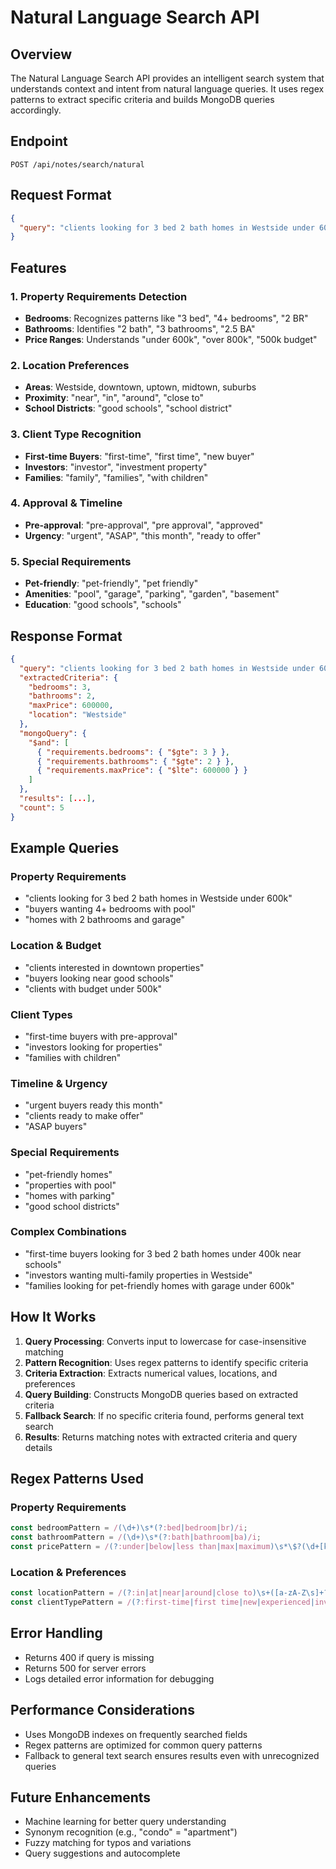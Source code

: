 # Natural Language Search API

## Overview
The Natural Language Search API provides an intelligent search system that understands context and intent from natural language queries. It uses regex patterns to extract specific criteria and builds MongoDB queries accordingly.

## Endpoint
```
POST /api/notes/search/natural
```

## Request Format
```json
{
  "query": "clients looking for 3 bed 2 bath homes in Westside under 600k"
}
```

## Features

### 1. Property Requirements Detection
- **Bedrooms**: Recognizes patterns like "3 bed", "4+ bedrooms", "2 BR"
- **Bathrooms**: Identifies "2 bath", "3 bathrooms", "2.5 BA"
- **Price Ranges**: Understands "under 600k", "over 800k", "500k budget"

### 2. Location Preferences
- **Areas**: Westside, downtown, uptown, midtown, suburbs
- **Proximity**: "near", "in", "around", "close to"
- **School Districts**: "good schools", "school district"

### 3. Client Type Recognition
- **First-time Buyers**: "first-time", "first time", "new buyer"
- **Investors**: "investor", "investment property"
- **Families**: "family", "families", "with children"

### 4. Approval & Timeline
- **Pre-approval**: "pre-approval", "pre approval", "approved"
- **Urgency**: "urgent", "ASAP", "this month", "ready to offer"

### 5. Special Requirements
- **Pet-friendly**: "pet-friendly", "pet friendly"
- **Amenities**: "pool", "garage", "parking", "garden", "basement"
- **Education**: "good schools", "schools"

## Response Format
```json
{
  "query": "clients looking for 3 bed 2 bath homes in Westside under 600k",
  "extractedCriteria": {
    "bedrooms": 3,
    "bathrooms": 2,
    "maxPrice": 600000,
    "location": "Westside"
  },
  "mongoQuery": {
    "$and": [
      { "requirements.bedrooms": { "$gte": 3 } },
      { "requirements.bathrooms": { "$gte": 2 } },
      { "requirements.maxPrice": { "$lte": 600000 } }
    ]
  },
  "results": [...],
  "count": 5
}
```

## Example Queries

### Property Requirements
- "clients looking for 3 bed 2 bath homes in Westside under 600k"
- "buyers wanting 4+ bedrooms with pool"
- "homes with 2 bathrooms and garage"

### Location & Budget
- "clients interested in downtown properties"
- "buyers looking near good schools"
- "clients with budget under 500k"

### Client Types
- "first-time buyers with pre-approval"
- "investors looking for properties"
- "families with children"

### Timeline & Urgency
- "urgent buyers ready this month"
- "clients ready to make offer"
- "ASAP buyers"

### Special Requirements
- "pet-friendly homes"
- "properties with pool"
- "homes with parking"
- "good school districts"

### Complex Combinations
- "first-time buyers looking for 3 bed 2 bath homes under 400k near schools"
- "investors wanting multi-family properties in Westside"
- "families looking for pet-friendly homes with garage under 600k"

## How It Works

1. **Query Processing**: Converts input to lowercase for case-insensitive matching
2. **Pattern Recognition**: Uses regex patterns to identify specific criteria
3. **Criteria Extraction**: Extracts numerical values, locations, and preferences
4. **Query Building**: Constructs MongoDB queries based on extracted criteria
5. **Fallback Search**: If no specific criteria found, performs general text search
6. **Results**: Returns matching notes with extracted criteria and query details

## Regex Patterns Used

### Property Requirements
```javascript
const bedroomPattern = /(\d+)\s*(?:bed|bedroom|br)/i;
const bathroomPattern = /(\d+)\s*(?:bath|bathroom|ba)/i;
const pricePattern = /(?:under|below|less than|max|maximum)\s*\$?(\d+[k]?)/i;
```

### Location & Preferences
```javascript
const locationPattern = /(?:in|at|near|around|close to)\s+([a-zA-Z\s]+?)(?:\s+under|\s+over|\s+with|\s+for|$)/i;
const clientTypePattern = /(?:first-time|first time|new|experienced|investor|family|families|buyer|buyers)/i;
```

## Error Handling
- Returns 400 if query is missing
- Returns 500 for server errors
- Logs detailed error information for debugging

## Performance Considerations
- Uses MongoDB indexes on frequently searched fields
- Regex patterns are optimized for common query patterns
- Fallback to general text search ensures results even with unrecognized queries

## Future Enhancements
- Machine learning for better query understanding
- Synonym recognition (e.g., "condo" = "apartment")
- Fuzzy matching for typos and variations
- Query suggestions and autocomplete
